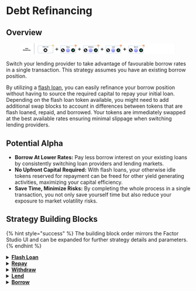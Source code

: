 # Debt Refinancing

## Overview

<figure><img src="../../../.gitbook/assets/image (14) (1).png" alt=""><figcaption></figcaption></figure>

Switch your lending provider to take advantage of favourable borrow rates in a single transaction. This strategy assumes you have an existing borrow position.

By utilizing a [flash loan](../../../factor-building-blocks/flash-loan/concepts/flash-loan.md), you can easily refinance your borrow position without having to source the required capital to repay your initial loan. Depending on the flash loan token available, you might need to add additional swap blocks to account in differences between tokens that are flash loaned, repaid, and borrowed. Your tokens are immediately swapped at the best available rates ensuring minimal slippage when switching lending providers.

## Potential Alpha

* **Borrow At Lower Rates:** Pay less borrow interest on your existing loans by consistently switching loan providers and lending markets.
* **No Upfront Capital Required:** With flash loans, your otherwise idle tokens reserved for repayment can be freed for other yield generating activities, maximizing your capital efficiency.
* **Save Time, Minimize Risks:** By completing the whole process in a single transaction, you not only save yourself time but also reduce your exposure to market volatility risks.

## Strategy Building Blocks

{% hint style="success" %}
The building block order mirrors the Factor Studio UI and can be expanded for further strategy details and parameters.
{% endhint %}

<details>

<summary><a href="../../../factor-building-blocks/flash-loan/"><strong>Flash Loan</strong></a></summary>

* Flash loan the debt token to be repaid in full.
* If there is no flash loan market for your debt token, you will need to add a [Swap Building Block](../../../factor-building-blocks/swap/) and flash loan the value of your debt to be swapped.

</details>

<details>

<summary><a href="../../../factor-building-blocks/borrow.md"><strong>Repay</strong></a></summary>

* Repay the full amount of debt owed.

</details>

<details>

<summary><a href="../../../factor-building-blocks/lend.md"><strong>Withdraw</strong></a></summary>

* Withdraw all of your collateral token from the lending pool.

</details>

<details>

<summary><a href="../../../factor-building-blocks/lend.md"><strong>Lend</strong></a></summary>

* Lend all of the withdrawn tokens to the target lending market.
* The tokens which you can borrow will be determined by the underlying lending market.

</details>

<details>

<summary><a href="../../../factor-building-blocks/borrow.md"><strong>Borrow</strong></a></summary>

* Select the new debt token.
* Input a borrow amount which deducts the accrued interest from previous position and includes an additional buffer for any price fluctuations.
* If your flash loan token differs from the new debt token, add an additional [Swap Building Block](../../../factor-building-blocks/swap/) to exchange borrowed tokens for flash loan tokens.

</details>

